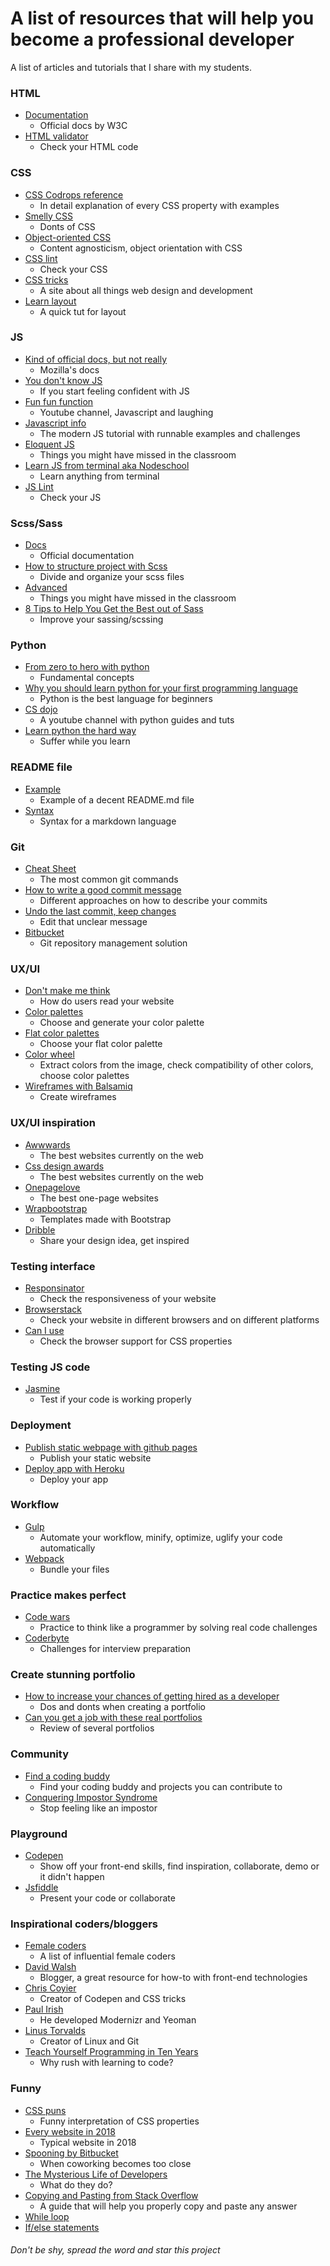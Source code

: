 # A list of resources that will help you become a professional developer

A list of articles and tutorials that I share with my students.

### HTML
* [Documentation](https://www.w3.org/TR/html52/)
  * Official docs by W3C
* [HTML validator](https://validator.w3.org/#validate_by_input)
  * Check your HTML code

### CSS
* [CSS Codrops reference](https://tympanus.net/codrops/css_reference/)
  * In detail explanation of every CSS property with examples
* [Smelly CSS](https://csswizardry.com/2012/11/code-smells-in-css/)
  * Donts of CSS
* [Object-oriented CSS](https://www.smashingmagazine.com/2011/12/an-introduction-to-object-oriented-css-oocss/)
  * Content agnosticism, object orientation with CSS
* [CSS lint](http://csslint.net/)
  * Check your CSS
* [CSS tricks](https://css-tricks.com/)
  * A site about all things web design and development
* [Learn layout](http://learnlayout.com/)
  * A quick tut for layout

### JS
* [Kind of official docs, but not really](https://developer.mozilla.org/bm/docs/Web/JavaScript)
  * Mozilla's docs
* [You don't know JS](https://github.com/getify/You-Dont-Know-JS)
  * If you start feeling confident with JS
* [Fun fun function](https://www.youtube.com/channel/UCO1cgjhGzsSYb1rsB4bFe4Q)
  * Youtube channel, Javascript and laughing
* [Javascript info](https://javascript.info/)
  * The modern JS tutorial with runnable examples and challenges
* [Eloquent JS](https://eloquentjavascript.net/)
  * Things you might have missed in the classroom
* [Learn JS from terminal aka Nodeschool](https://nodeschool.io/)
  * Learn anything from terminal
* [JS Lint](https://www.jslint.com/)
  * Check your JS

### Scss/Sass
* [Docs](https://sass-lang.com/)
  * Official documentation
* [How to structure project with Scss](http://thesassway.com/beginner/how-to-structure-a-sass-project)
  * Divide and organize your scss files
* [Advanced](https://gist.github.com/jareware/4738651)
  * Things you might have missed in the classroom
* [8 Tips to Help You Get the Best out of Sass](https://www.sitepoint.com/8-tips-help-get-best-sass/)
  * Improve your sassing/scssing

### Python
* [From zero to hero with python](https://medium.com/the-renaissance-developer/learning-python-from-zero-to-hero-8ceed48486d5)
  * Fundamental concepts
* [Why you should learn python for your first programming language](why-you-should-learn-python-for-your-first-programming-language-da770a759e87)
  * Python is the best language for beginners
* [CS dojo](https://www.youtube.com/channel/UCxX9wt5FWQUAAz4UrysqK9A)
  * A youtube channel with python guides and tuts
* [Learn python the hard way](https://www.souravsengupta.com/cds2015/python/LPTHW.pdf)
  * Suffer while you learn

### README file
* [Example](https://gist.github.com/tonkec/e0393f6f1aff07326ef4450874626778)
  * Example of a decent README.md file
* [Syntax](https://daringfireball.net/projects/markdown/)
  * Syntax for a markdown language

### Git
* [Cheat Sheet](https://services.github.com/on-demand/downloads/github-git-cheat-sheet.pdf)
  * The most common git commands
* [How to write a good commit message](https://chris.beams.io/posts/git-commit/)
  * Different approaches on how to describe your commits
* [Undo the last commit, keep changes](https://stackoverflow.com/questions/927358/how-do-i-undo-the-most-recent-commits-in-git)
  * Edit that unclear message
* [Bitbucket](https://bitbucket.org)
  * Git repository management solution 

### UX/UI
* [Don't make me think](https://www.amazon.com/Dont-Make-Me-Think-Usability/dp/0321344758)
  * How do users read your website
* [Color palettes](https://coolors.co/)
  * Choose and generate your color palette
* [Flat color palettes](https://flatuicolors.com/)
  * Choose your flat color palette
* [Color wheel](https://color.adobe.com/create/color-wheel/)
  * Extract colors from the image, check compatibility of other colors, choose color palettes
* [Wireframes with Balsamiq](https://balsamiq.com/)
  * Create wireframes

### UX/UI inspiration 
* [Awwwards](https://www.awwwards.com/)
  * The best websites currently on the web
* [Css design awards](https://www.cssdesignawards.com/)
  * The best websites currently on the web
* [Onepagelove](https://onepagelove.com/)
  * The best one-page websites
* [Wrapbootstrap](http://wrapbootstrap.com)
  * Templates made with Bootstrap
* [Dribble](https://dribbble.com/)
  * Share your design idea, get inspired

### Testing interface
* [Responsinator](https://www.responsinator.com/)
  * Check the responsiveness of your website
* [Browserstack](https://www.browserstack.com/)
  * Check your website in different browsers and on different platforms
* [Can I use](https://caniuse.com/)
  * Check the browser support for CSS properties

### Testing JS code
* [Jasmine](https://jasmine.github.io/)
  * Test if your code is working properly

### Deployment
* [Publish static webpage with github pages](https://pages.github.com/)
  * Publish your static website
* [Deploy app with Heroku](https://dashboard.heroku.com/)
  * Deploy your app

### Workflow
* [Gulp](https://gulpjs.com/)
  * Automate your workflow, minify, optimize, uglify your code automatically
* [Webpack](https://webpack.js.org/)
  * Bundle your files

### Practice makes perfect
* [Code wars](https://www.codewars.com/)
  * Practice to think like a programmer by solving real code challenges
* [Coderbyte](https://coderbyte.com/)
  * Challenges for interview preparation

### Create stunning portfolio
* [How to increase your chances of getting hired as a developer](https://medium.com/@jamsusmaximus/how-to-increase-your-chances-of-getting-hired-as-a-developer-a1be5008883c#.qv3c0hzo7)
  * Dos and donts when creating a portfolio
* [Can you get a job with these real portfolios](https://www.youtube.com/watch?v=AZUxfJ9PvoM&t=363s)
  * Review of several portfolios

### Community
* [Find a coding buddy](https://codebuddies.org/)
  * Find your coding buddy and projects you can contribute to
* [Conquering Impostor Syndrome](https://davidwalsh.name/conquering-impostor-syndrome)
  * Stop feeling like an impostor

### Playground
* [Codepen](http://codepen.io/)
  * Show off your front-end skills, find inspiration, collaborate, demo or it didn't happen
* [Jsfiddle](https://jsfiddle.net/)
  * Present your code or collaborate 

### Inspirational coders/bloggers
* [Female coders](https://gist.github.com/tonkec/5d5b1782738e0130259d)
  * A list of influential female coders
* [David Walsh](https://davidwalsh.name/)
  * Blogger, a great resource for how-to with front-end technologies
* [Chris Coyier](https://chriscoyier.net/)
  * Creator of Codepen and CSS tricks
* [Paul Irish](https://github.com/paulirish)
  * He developed Modernizr and Yeoman 
* [Linus Torvalds](https://github.com/torvalds)
  * Creator of Linux and Git
* [Teach Yourself Programming in Ten Years](http://norvig.com/21-days.html)
  * Why rush with learning to code?

### Funny
* [CSS puns](https://saijogeorge.com/css-puns/)
  * Funny interpretation of CSS properties
* [Every website in 2018](https://codepen.io/cobra_winfrey/full/MPqvwg/)
  * Typical website in 2018
* [Spooning by Bitbucket](https://www.youtube.com/watch?v=dYBjVTMUQY0)
  * When coworking becomes too close
* [The Mysterious Life of Developers](https://www.youtube.com/watch?v=ocwnns57cYQ)
  * What do they do?
* [Copying and Pasting from Stack Overflow](https://www.goodreads.com/book/show/29437996-copying-and-pasting-from-stack-overflow)
  * A guide that will help you properly copy and paste any answer
* [While loop](https://img.devrant.com/devrant/rant/r_336375_CA5gj.jpg)
* [If/else statements](https://i.pinimg.com/originals/4f/80/db/4f80dbdfddc683e839b196f5b3ead5ad.jpg)

###### Don't be shy, spread the word and star this project